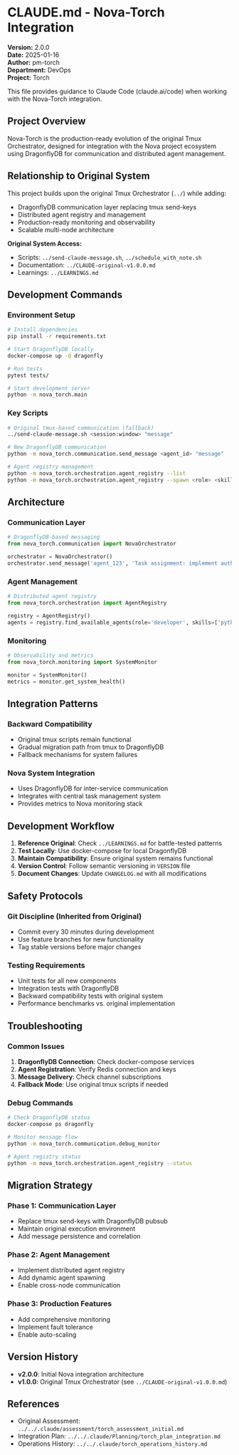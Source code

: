 # CLAUDE.md - Nova-Torch Integration

**Version:** 2.0.0  
**Date:** 2025-01-16  
**Author:** pm-torch  
**Department:** DevOps  
**Project:** Torch  

This file provides guidance to Claude Code (claude.ai/code) when working with the Nova-Torch integration.

## Project Overview

Nova-Torch is the production-ready evolution of the original Tmux Orchestrator, designed for integration with the Nova project ecosystem using DragonflyDB for communication and distributed agent management.

## Relationship to Original System

This project builds upon the original Tmux Orchestrator (`../`) while adding:
- DragonflyDB communication layer replacing tmux send-keys
- Distributed agent registry and management
- Production-ready monitoring and observability
- Scalable multi-node architecture

**Original System Access:**
- Scripts: `../send-claude-message.sh`, `../schedule_with_note.sh`
- Documentation: `../CLAUDE-original-v1.0.0.md`
- Learnings: `../LEARNINGS.md`

## Development Commands

### Environment Setup
```bash
# Install dependencies
pip install -r requirements.txt

# Start DragonflyDB locally
docker-compose up -d dragonfly

# Run tests
pytest tests/

# Start development server
python -m nova_torch.main
```

### Key Scripts
```bash
# Original tmux-based communication (fallback)
../send-claude-message.sh <session:window> "message"

# New DragonflyDB communication
python -m nova_torch.communication.send_message <agent_id> "message"

# Agent registry management
python -m nova_torch.orchestration.agent_registry --list
python -m nova_torch.orchestration.agent_registry --spawn <role> <skills>
```

## Architecture

### Communication Layer
```python
# DragonflyDB-based messaging
from nova_torch.communication import NovaOrchestrator

orchestrator = NovaOrchestrator()
orchestrator.send_message('agent_123', 'Task assignment: implement auth')
```

### Agent Management
```python
# Distributed agent registry
from nova_torch.orchestration import AgentRegistry

registry = AgentRegistry()
agents = registry.find_available_agents(role='developer', skills=['python'])
```

### Monitoring
```python
# Observability and metrics
from nova_torch.monitoring import SystemMonitor

monitor = SystemMonitor()
metrics = monitor.get_system_health()
```

## Integration Patterns

### Backward Compatibility
- Original tmux scripts remain functional
- Gradual migration path from tmux to DragonflyDB
- Fallback mechanisms for system failures

### Nova System Integration
- Uses DragonflyDB for inter-service communication
- Integrates with central task management system
- Provides metrics to Nova monitoring stack

## Development Workflow

1. **Reference Original**: Check `../LEARNINGS.md` for battle-tested patterns
2. **Test Locally**: Use docker-compose for local DragonflyDB
3. **Maintain Compatibility**: Ensure original system remains functional
4. **Version Control**: Follow semantic versioning in `VERSION` file
5. **Document Changes**: Update `CHANGELOG.md` with all modifications

## Safety Protocols

### Git Discipline (Inherited from Original)
- Commit every 30 minutes during development
- Use feature branches for new functionality
- Tag stable versions before major changes

### Testing Requirements
- Unit tests for all new components
- Integration tests with DragonflyDB
- Backward compatibility tests with original system
- Performance benchmarks vs. original implementation

## Troubleshooting

### Common Issues
1. **DragonflyDB Connection**: Check docker-compose services
2. **Agent Registration**: Verify Redis connection and keys
3. **Message Delivery**: Check channel subscriptions
4. **Fallback Mode**: Use original tmux scripts if needed

### Debug Commands
```bash
# Check DragonflyDB status
docker-compose ps dragonfly

# Monitor message flow
python -m nova_torch.communication.debug_monitor

# Agent registry status
python -m nova_torch.orchestration.agent_registry --status
```

## Migration Strategy

### Phase 1: Communication Layer
- Replace tmux send-keys with DragonflyDB pubsub
- Maintain original execution environment
- Add message persistence and correlation

### Phase 2: Agent Management
- Implement distributed agent registry
- Add dynamic agent spawning
- Enable cross-node communication

### Phase 3: Production Features
- Add comprehensive monitoring
- Implement fault tolerance
- Enable auto-scaling

## Version History

- **v2.0.0**: Initial Nova integration architecture
- **v1.0.0**: Original Tmux Orchestrator (see `../CLAUDE-original-v1.0.0.md`)

## References

- Original Assessment: `../../.claude/assessment/torch_assessment_initial.md`
- Integration Plan: `../../.claude/Planning/torch_plan_integration.md`
- Operations History: `../../.claude/torch_operations_history.md`